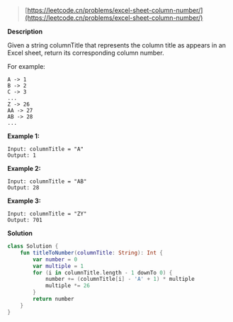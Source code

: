 > [https://leetcode.cn/problems/excel-sheet-column-number/](https://leetcode.cn/problems/excel-sheet-column-number/)

**Description**

Given a string columnTitle that represents the column title as appears in an Excel sheet, return its corresponding column number.

For example:

```text
A -> 1
B -> 2
C -> 3
...
Z -> 26
AA -> 27
AB -> 28 
...
```

**Example 1:**
```text
Input: columnTitle = "A"
Output: 1
```
**Example 2:**
```text
Input: columnTitle = "AB"
Output: 28
```
**Example 3:**
```text
Input: columnTitle = "ZY"
Output: 701
```

**Solution**
```kotlin
class Solution {
    fun titleToNumber(columnTitle: String): Int {
        var number = 0
        var multiple = 1
        for (i in columnTitle.length - 1 downTo 0) {
            number += (columnTitle[i] - 'A' + 1) * multiple
            multiple *= 26
        }
        return number
    }
}
```